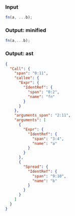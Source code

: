 ### Input
```js parse:expr
fn(a, ...b);
```

### Output: minified
```js
fn(a,...b);
```

### Output: ast
```json
{
  "Call": {
    "span": "0:11",
    "callee": {
      "Expr": {
        "IdentRef": {
          "span": "0:2",
          "name": "fn"
        }
      }
    },
    "arguments_span": "2:11",
    "arguments": [
      {
        "Expr": {
          "IdentRef": {
            "span": "3:4",
            "name": "a"
          }
        }
      },
      {
        "Spread": {
          "IdentRef": {
            "span": "9:10",
            "name": "b"
          }
        }
      }
    ]
  }
}
```

